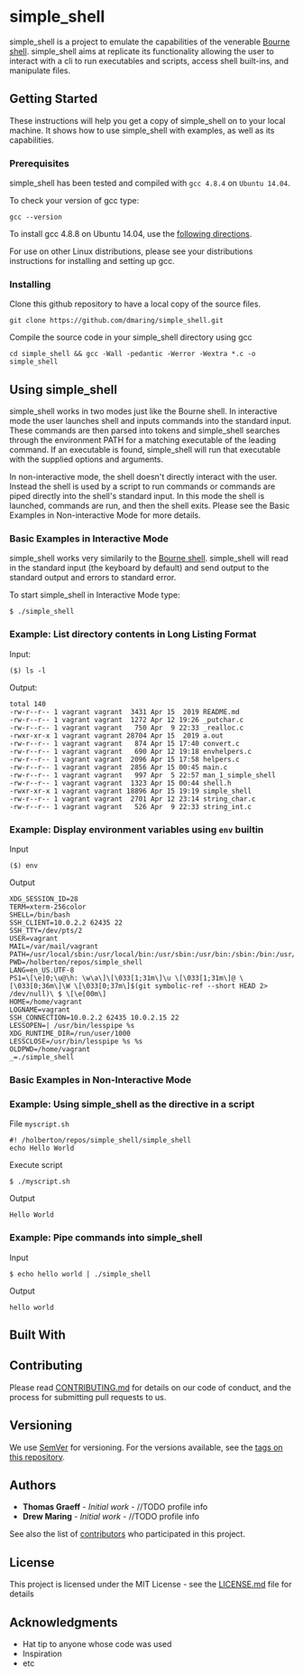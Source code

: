 # simple_shell

simple_shell is a project to emulate the capabilities of the venerable [Bourne shell](https://en.wikipedia.org/wiki/Bourne_shell). simple_shell aims at replicate its functionality allowing the user to interact with a cli to run executables and scripts, access shell built-ins, and manipulate files.

## Getting Started

These instructions will help you get a copy of simple_shell on to your local machine.  It shows how to use simple_shell with examples, as well as its capabilities.

### Prerequisites

simple_shell has been tested and compiled with `gcc 4.8.4` on `Ubuntu 14.04`.

To check your version of gcc type:

```
gcc --version
```

To install gcc 4.8.8 on Ubuntu 14.04, use the [following directions](https://gist.github.com/application2000/73fd6f4bf1be6600a2cf9f56315a2d91).

For use on other Linux distributions, please see your distributions instructions for installing and setting up gcc.


### Installing

Clone this github repository to have a local copy of the source files.

```
git clone https://github.com/dmaring/simple_shell.git
```

Compile the source code in your simple_shell directory using gcc

```
cd simple_shell && gcc -Wall -pedantic -Werror -Wextra *.c -o simple_shell
```



## Using simple_shell

simple_shell works in two modes just like the Bourne shell.  In interactive mode the user launches shell and inputs commands into the standard input.  These commands are then parsed into tokens and simple_shell searches through the environment PATH for a matching executable of the leading command.  If an executable is found, simple_shell will  run that executable with the supplied options and arguments.

In non-interactive mode, the shell doesn't directly interact with the user.  Instead the shell is used by a script to run commands or commands are piped directly into the shell's standard input.  In this mode the shell is launched, commands are run, and then the shell exits.  Please see the Basic Examples in Non-interactive Mode for more details.

### Basic Examples in Interactive Mode

simple_shell works very similarily to the [Bourne shell](https://en.wikipedia.org/wiki/Bourne_shell).  simple_shell will read in the standard input (the keyboard by default) and send output to the standard output and errors to standard error.

To start simple_shell in Interactive Mode type:
```
$ ./simple_shell
```

### Example: List directory contents in Long Listing Format
Input:

```
($) ls -l
```
Output:

```
total 140
-rw-r--r-- 1 vagrant vagrant  3431 Apr 15  2019 README.md
-rw-r--r-- 1 vagrant vagrant  1272 Apr 12 19:26 _putchar.c
-rw-r--r-- 1 vagrant vagrant   750 Apr  9 22:33 _realloc.c
-rwxr-xr-x 1 vagrant vagrant 28704 Apr 15  2019 a.out
-rw-r--r-- 1 vagrant vagrant   874 Apr 15 17:40 convert.c
-rw-r--r-- 1 vagrant vagrant   690 Apr 12 19:18 envhelpers.c
-rw-r--r-- 1 vagrant vagrant  2096 Apr 15 17:58 helpers.c
-rw-r--r-- 1 vagrant vagrant  2856 Apr 15 00:45 main.c
-rw-r--r-- 1 vagrant vagrant   997 Apr  5 22:57 man_1_simple_shell
-rw-r--r-- 1 vagrant vagrant  1323 Apr 15 00:44 shell.h
-rwxr-xr-x 1 vagrant vagrant 18896 Apr 15 19:19 simple_shell
-rw-r--r-- 1 vagrant vagrant  2701 Apr 12 23:14 string_char.c
-rw-r--r-- 1 vagrant vagrant   526 Apr  9 22:33 string_int.c
```
### Example: Display environment variables using `env` builtin
Input

```
($) env
```

Output

```
XDG_SESSION_ID=28
TERM=xterm-256color
SHELL=/bin/bash
SSH_CLIENT=10.0.2.2 62435 22
SSH_TTY=/dev/pts/2
USER=vagrant
MAIL=/var/mail/vagrant
PATH=/usr/local/sbin:/usr/local/bin:/usr/sbin:/usr/bin:/sbin:/bin:/usr/games:/usr/local/games
PWD=/holberton/repos/simple_shell
LANG=en_US.UTF-8
PS1=\[\e]0;\u@\h: \w\a\]\[\033[1;31m\]\u \[\033[1;31m\]@ \[\033[0;36m\]\W \[\033[0;37m\]$(git symbolic-ref --short HEAD 2> /dev/null)\ $ \[\e[00m\]
HOME=/home/vagrant
LOGNAME=vagrant
SSH_CONNECTION=10.0.2.2 62435 10.0.2.15 22
LESSOPEN=| /usr/bin/lesspipe %s
XDG_RUNTIME_DIR=/run/user/1000
LESSCLOSE=/usr/bin/lesspipe %s %s
OLDPWD=/home/vagrant
_=./simple_shell

```

### Basic Examples in Non-Interactive Mode

### Example: Using simple_shell as the directive in a script
File `myscript.sh`

```
#! /holberton/repos/simple_shell/simple_shell
echo Hello World
```

Execute script

```
$ ./myscript.sh
```

Output

```
Hello World
```

### Example: Pipe commands into simple_shell
Input

```
$ echo hello world | ./simple_shell
```

Output

```
hello world
```


## Built With


## Contributing

Please read [CONTRIBUTING.md](https://gist.github.com/PurpleBooth/b24679402957c63ec426) for details on our code of conduct, and the process for submitting pull requests to us.

## Versioning

We use [SemVer](http://semver.org/) for versioning. For the versions available, see the [tags on this repository](https://github.com/your/project/tags). 

## Authors

* **Thomas Graeff** - *Initial work* - //TODO profile info
* **Drew Maring** - *Initial work* - //TODO profile info

See also the list of [contributors](https://github.com/your/project/contributors) who participated in this project.

## License

This project is licensed under the MIT License - see the [LICENSE.md](LICENSE.md) file for details

## Acknowledgments

* Hat tip to anyone whose code was used
* Inspiration
* etc

